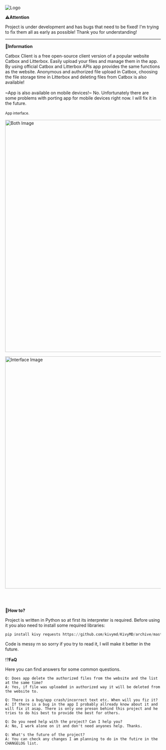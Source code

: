 ![Logo](https://files.catbox.moe/9m319j.png)

⚠️**Attention**

Project is under development and has bugs that need to be fixed! I'm trying to fix them all as early as possible! Thank you for understanding!
______________  

📖**Information**

Catbox Client is a free open-source client version of a popular website Catbox and Litterbox. Easily upload your files and manage them in the app. By using official Catbox and Litterbox APIs app provides the same functions as the website. Anonymous and authorized file upload in Catbox, choosing the file storage time in Litterbox and deleting files from Catbox is also available!
<br><br>
~App is also available on mobile devices!~ No. Unfortunately there are some problems with porting app for mobile devices right now. I will fix it in the future.
<br><br>
<sub>App interface.</sub>
<p align="left">
  <img src="https://files.catbox.moe/z8jnha.png" alt="Both Image" width="750" heigh="400">
</p>
<p align="left">
  <img src="https://files.catbox.moe/86aloe.png" alt="Interface Image" width="750" heigh="400">
</p>

<br><br>

🧾**How to?**

Project is written in Python so at first its interpreter is required. Before using it you also need to install some required libraries:

```python
pip install kivy requests https://github.com/kivymd/KivyMD/archive/master.zip
```
Code is messy rn so sorry if you try to read it, I will make it better in the future.
<br><br>
⁉️**FaQ**

Here you can find answers for some common questions.

```
Q: Does app delete the authorized files from the website and the list at the same time?
A: Yes, if file was uploaded in authorized way it will be deleted from the website to.
```

```
Q: There is a bug/app crash/incorrect text etc. When will you fiz it?
A: If there is a bug in the app I probably allready know about it and will fix it asap. There is only one preson behind this project and he tries to do his best to provide the best for others.
```

```
Q: Do you need help with the project? Can I help you?
A: No, I work alone on it and don't need anyones help. Thanks.
```

```
Q: What's the future of the project?
A: You can check any changes I am planning to do in the futire in the CHANGELOG list.
```
